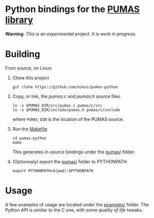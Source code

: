 # Python bindings for the [PUMAS library](https://niess.github.io/pumas-pages/)

__Warning__: _This is an experimental project. It is work in progress._

# Building

From source, on Linux:

1. Clone this project
   ```
   git clone https://github.com/niess/pumas-python
   ```

2. Copy, or link, the _pumas.c_ and _pumas.h_ source files.
   ```
   ln -s $PUMAS_DIR/src/pumas.c pumas/c/src
   ln -s $PUMAS_DIR/include/pumas.h pumas/c/include
   ```
   where `PUMAS_DIR` is the location of the PUMAS source.

3. Run the [Makefile](Makefile)
   ```
   cd pumas-python
   make
   ```
   This generates _in-source_ bindings under the [pumas/](pumas) folder.

4. (Optionnaly) export the [pumas/](pumas) folder to PYTHONPATH
   ```
   export PYTHONPATH=$(pwd):$PYTHONPATH
   ```

# Usage

A few examples of usage are located under the [examples/](examples) folder. The
Python API is similar to the C one, with some _quality of life_ tweaks.
